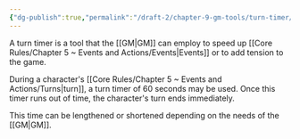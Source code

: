```yaml
---
{"dg-publish":true,"permalink":"/draft-2/chapter-9-gm-tools/turn-timer/"}
---
```


A turn timer is a tool that the [[GM\|GM]] can employ to speed up [[Core Rules/Chapter 5 ~ Events and Actions/Events\|Events]] or to add tension to the game.

During a character's [[Core Rules/Chapter 5 ~ Events and Actions/Turns\|turn]], a turn timer of 60 seconds may be used. Once this timer runs out of time, the character's turn ends immediately.

This time can be lengthened or shortened depending on the needs of the [[GM\|GM]].